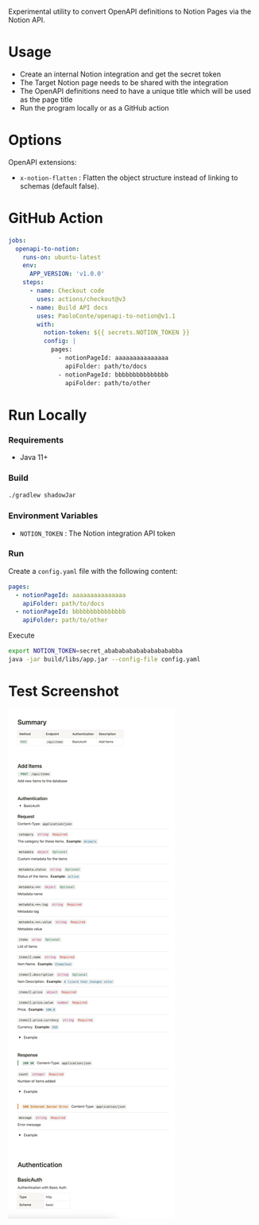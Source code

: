 Experimental utility to convert OpenAPI definitions to Notion Pages via the Notion API.

# Usage
- Create an internal Notion integration and get the secret token
- The Target Notion page needs to be shared with the integration
- The OpenAPI definitions need to have a unique title which will be used as the page title
- Run the program locally or as a GitHub action

# Options
OpenAPI extensions:
- `x-notion-flatten` : Flatten the object structure instead of linking to schemas (default false).

# GitHub Action
```yaml
jobs:
  openapi-to-notion:
    runs-on: ubuntu-latest
    env:
      APP_VERSION: 'v1.0.0'
    steps:
      - name: Checkout code
        uses: actions/checkout@v3
      - name: Build API docs
        uses: PaoloConte/openapi-to-notion@v1.1
        with:
          notion-token: ${{ secrets.NOTION_TOKEN }}
          config: |
            pages:
              - notionPageId: aaaaaaaaaaaaaaa
                apiFolder: path/to/docs
              - notionPageId: bbbbbbbbbbbbbbb
                apiFolder: path/to/other  

```
# Run Locally

### Requirements
- Java 11+

### Build
```bash
./gradlew shadowJar
```

### Environment Variables
- `NOTION_TOKEN` : The Notion integration API token

### Run
Create a `config.yaml` file with the following content:
```yaml
pages:
  - notionPageId: aaaaaaaaaaaaaaa
    apiFolder: path/to/docs
  - notionPageId: bbbbbbbbbbbbbbb
    apiFolder: path/to/other
```
Execute
```bash
export NOTION_TOKEN=secret_ababababababababababba
java -jar build/libs/app.jar --config-file config.yaml 
```

# Test Screenshot
![screenshot](screenshot.png)